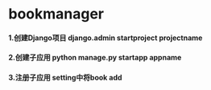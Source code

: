 # bookmanager
#### 1.创建Django项目 django.admin startproject projectname
#### 2.创建子应用 python manage.py startapp appname
####  3.注册子应用 setting中将book add
